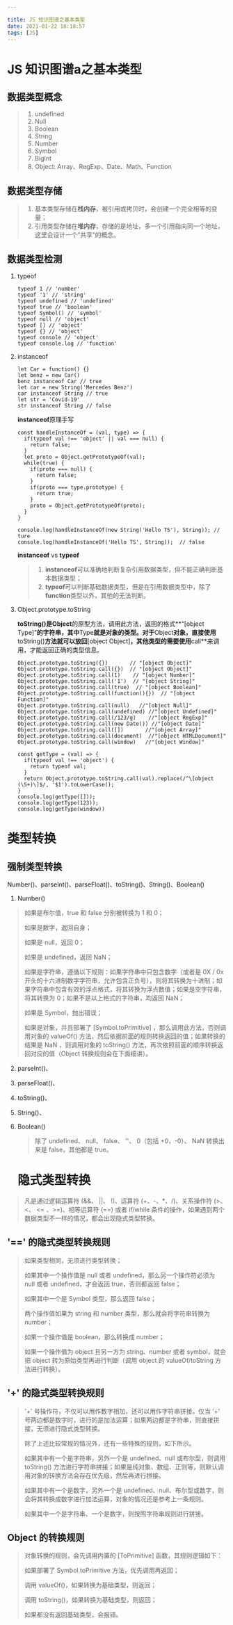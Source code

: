 ```yaml
---

title: JS 知识图谱之基本类型
date: 2021-01-22 18:18:57
tags: [JS]
---
```

# JS 知识图谱a之基本类型

## 数据类型概念

>1. undefined
>2. Null
>3. Boolean
>4. String
>5. Number
>6. Symbol
>7. BigInt
>8. Object: Array、RegExp、Date、Math、Function

## 数据类型存储

>1. 基本类型存储在**栈内存**，被引用或拷贝时，会创建一个完全相等的变量；
>2. 引用类型存储在**堆内存**，存储的是地址，多一个引用指向同一个地址，这里会设计一个“共享”的概念。

## 数据类型检测

1. typeof

   ```tsx
   typeof 1 // 'number'
   typeof '1' // 'string'
   typeof undefined // 'undefined'
   typeof true // 'boolean'
   typeof Symbol() // 'symbol'
   typeof null // 'object'
   typeof [] // 'object'
   typeof {} // 'object'
   typeof console // 'object'
   typeof console.log // 'function'
   ```

2. instanceof

   ```tsx
   let Car = function() {}
   let benz = new Car()
   benz instanceof Car // true
   let car = new String('Mercedes Benz')
   car instanceof String // true
   let str = 'Covid-19'
   str instanceof String // false
   ```

   **instanceof**原理手写

   ```tsx
   const handleInstanceOf = (val, type) => {
     if(typeof val !== 'object' || val === null) {
       return false;
     }
     let proto = Object.getPrototypeOf(val);
     while(true) {
       if(proto === null) {
         return false;
       }
       if(proto === type.prototype) {
         return true;
       }
       proto = Object.getPrototypeOf(proto);
     }
   }
   
   console.log(handleInstanceOf(new String('Hello TS'), String)); // ture
   console.log(handleInstanceOf('Hello TS', String));  // false
   ```

   **instanceof** vs **typeof**

   >1. **instanceof**可以准确地判断复杂引用数据类型，但不能正确判断基本数据类型；
   >2. **typeof**可以判断基础数据类型，但是在引用数据类型中，除了**function**类型以外，其他的无法判断。

3. Object.prototype.toString

   **toString()**是**Object**的原型方法，调用此方法，返回的格式**“[object Type]”**的字符串，其中**Type**就是对象的类型。对于**Object**对象，直接使用**toString()**方法就可以放回**[object Object]**，其他类型的需要使用**call**来调用，才能返回正确的类型信息。

   ```tsx
   Object.prototype.toString({})       // "[object Object]"
   Object.prototype.toString.call({})  // "[object Object]"
   Object.prototype.toString.call(1)    // "[object Number]"
   Object.prototype.toString.call('1')  // "[object String]"
   Object.prototype.toString.call(true)  // "[object Boolean]"
   Object.prototype.toString.call(function(){})  // "[object Function]"
   Object.prototype.toString.call(null)   //"[object Null]"
   Object.prototype.toString.call(undefined) //"[object Undefined]"
   Object.prototype.toString.call(/123/g)    //"[object RegExp]"
   Object.prototype.toString.call(new Date()) //"[object Date]"
   Object.prototype.toString.call([])       //"[object Array]"
   Object.prototype.toString.call(document)  //"[object HTMLDocument]"
   Object.prototype.toString.call(window)   //"[object Window]"
   ```

   

   ```tsx
   const getType = (val) => {
     if(typeof val !== 'object') {
       return typeof val;
     }
     return Object.prototype.toString.call(val).replace(/^\[object (\S+)\]$/, '$1').toLowerCase();
   }
   console.log(getType([]));
   console.log(getType(123));
   console.log(getType(window))
   ```

   

# 类型转换

## 强制类型转换

 Number()、parseInt()、parseFloat()、toString()、String()、Boolean()

1.  Number()

   > 如果是布尔值，true 和 false 分别被转换为 1 和 0；
   >
   > 如果是数字，返回自身；
   >
   > 如果是 null，返回 0；
   >
   > 如果是 undefined，返回 NaN；
   >
   > 如果是字符串，遵循以下规则：如果字符串中只包含数字（或者是 0X / 0x 开头的十六进制数字字符串，允许包含正负号），则将其转换为十进制；如果字符串中包含有效的浮点格式，将其转换为浮点数值；如果是空字符串，将其转换为 0；如果不是以上格式的字符串，均返回 NaN；
   >
   > 如果是 Symbol，抛出错误；
   >
   > 如果是对象，并且部署了 [Symbol.toPrimitive] ，那么调用此方法，否则调用对象的 valueOf() 方法，然后依据前面的规则转换返回的值；如果转换的结果是 NaN ，则调用对象的 toString() 方法，再次依照前面的顺序转换返回对应的值（Object 转换规则会在下面细讲）。

2. parseInt()、

3. parseFloat()、

4. toString()、

5. String()、

6. Boolean()

   > 除了 undefined、 null、 false、 ''、 0（包括 +0，-0）、 NaN 转换出来是 false，其他都是 true。

   

   # 隐式类型转换

> 凡是通过逻辑运算符 (&&、 ||、 !)、运算符 (+、-、*、/)、关系操作符 (>、 <、 <= 、>=)、相等运算符 (==) 或者 if/while 条件的操作，如果遇到两个数据类型不一样的情况，都会出现隐式类型转换。

## '==' 的隐式类型转换规则

> 如果类型相同，无须进行类型转换；
>
> 如果其中一个操作值是 null 或者 undefined，那么另一个操作符必须为 null 或者 undefined，才会返回 true，否则都返回 false；
>
> 如果其中一个是 Symbol 类型，那么返回 false；
>
> 两个操作值如果为 string 和 number 类型，那么就会将字符串转换为 number；
>
> 如果一个操作值是 boolean，那么转换成 number；
>
> 如果一个操作值为 object 且另一方为 string、number 或者 symbol，就会把 object 转为原始类型再进行判断（调用 object 的 valueOf/toString 方法进行转换）。

## '+' 的隐式类型转换规则

> '+' 号操作符，不仅可以用作数字相加，还可以用作字符串拼接。仅当 '+' 号两边都是数字时，进行的是加法运算；如果两边都是字符串，则直接拼接，无须进行隐式类型转换。
>
> 除了上述比较常规的情况外，还有一些特殊的规则，如下所示。
>
> 如果其中有一个是字符串，另外一个是 undefined、null 或布尔型，则调用 toString() 方法进行字符串拼接；如果是纯对象、数组、正则等，则默认调用对象的转换方法会存在优先级，然后再进行拼接。
>
> 如果其中有一个是数字，另外一个是 undefined、null、布尔型或数字，则会将其转换成数字进行加法运算，对象的情况还是参考上一条规则。
>
> 如果其中一个是字符串、一个是数字，则按照字符串规则进行拼接。

## Object 的转换规则

> 对象转换的规则，会先调用内置的 [ToPrimitive] 函数，其规则逻辑如下：
>
> 如果部署了 Symbol.toPrimitive 方法，优先调用再返回；
>
> 调用 valueOf()，如果转换为基础类型，则返回；
>
> 调用 toString()，如果转换为基础类型，则返回；
>
> 如果都没有返回基础类型，会报错。

